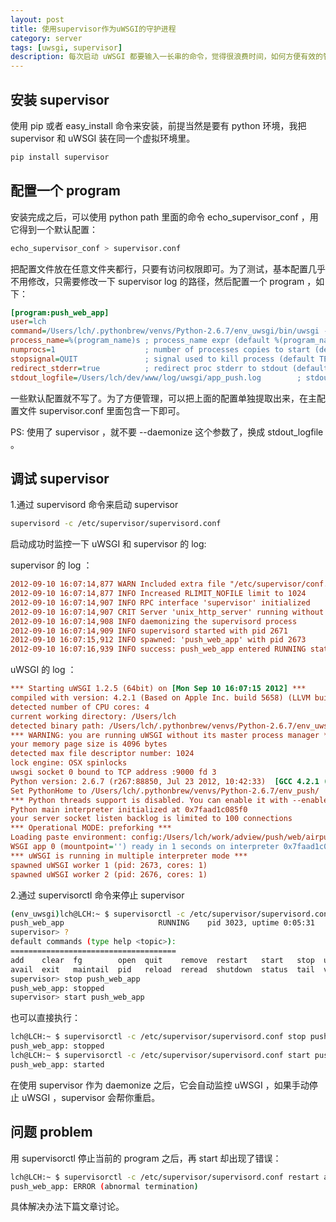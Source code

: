 ```yaml
---
layout: post
title: 使用supervisor作为uWSGI的守护进程
category: server
tags: [uwsgi, supervisor]
description: 每次启动 uWSGI 都要输入一长串的命令，觉得很浪费时间，如何方便有效的管理 uWSGI 是值得探讨的一个问题。在折腾一下午之后终于有点成效。
---
```


## 安装 supervisor

使用 pip 或者 easy_install 命令来安装，前提当然是要有 python 环境，我把 supervisor 和 uWSGI 装在同一个虚拟环境里。

```bash
pip install supervisor
```

## 配置一个 program

安装完成之后，可以使用 python path 里面的命令 echo_supervisor_conf ，用它得到一个默认配置：

```bash
echo_supervisor_conf > supervisor.conf
```

把配置文件放在任意文件夹都行，只要有访问权限即可。为了测试，基本配置几乎不用修改，只需要修改一下 supervisor log 的路径，然后配置一个 program ，如下：

```ini
[program:push_web_app]
user=lch
command=/Users/lch/.pythonbrew/venvs/Python-2.6.7/env_uwsgi/bin/uwsgi --paste config:/Users/lch/work/adview/push/web/airpush/luchanghong.ini --workers 2 -H /Users/lch/.pythonbrew/venvs/Python-2.6.7/env_push/ --socket :9000 --disable-logging
process_name=%(program_name)s ; process_name expr (default %(program_name)s)
numprocs=1                    ; number of processes copies to start (def 1)
stopsignal=QUIT               ; signal used to kill process (default TERM)
redirect_stderr=true          ; redirect proc stderr to stdout (default false)
stdout_logfile=/Users/lch/dev/www/log/uwsgi/app_push.log        ; stdout log path, NONE for none; default AUTO
```

一些默认配置就不写了。为了方便管理，可以把上面的配置单独提取出来，在主配置文件 supervisor.conf 里面包含一下即可。

PS: 使用了 supervisor ，就不要 --daemonize 这个参数了，换成 stdout_logfile 。

## 调试 supervisor

1.通过 supervisord 命令来启动 supervisor 

```bash
supervisord -c /etc/supervisor/supervisord.conf
```

启动成功时监控一下 uWSGI 和 supervisor 的 log:

supervisor 的 log ：

```ini
2012-09-10 16:07:14,877 WARN Included extra file "/etc/supervisor/conf.d/push_web_app.conf" during parsing
2012-09-10 16:07:14,877 INFO Increased RLIMIT_NOFILE limit to 1024
2012-09-10 16:07:14,907 INFO RPC interface 'supervisor' initialized
2012-09-10 16:07:14,907 CRIT Server 'unix_http_server' running without any HTTP authentication checking
2012-09-10 16:07:14,908 INFO daemonizing the supervisord process
2012-09-10 16:07:14,909 INFO supervisord started with pid 2671
2012-09-10 16:07:15,912 INFO spawned: 'push_web_app' with pid 2673
2012-09-10 16:07:16,939 INFO success: push_web_app entered RUNNING state, process has stayed up for > than 1 seconds (startsecs)
```

uWSGI 的 log ：

```ini
*** Starting uWSGI 1.2.5 (64bit) on [Mon Sep 10 16:07:15 2012] ***
compiled with version: 4.2.1 (Based on Apple Inc. build 5658) (LLVM build 2336.11.00) on 06 September 2012 14:23:41
detected number of CPU cores: 4
current working directory: /Users/lch
detected binary path: /Users/lch/.pythonbrew/venvs/Python-2.6.7/env_uwsgi/bin/uwsgi
*** WARNING: you are running uWSGI without its master process manager ***
your memory page size is 4096 bytes
detected max file descriptor number: 1024
lock engine: OSX spinlocks
uwsgi socket 0 bound to TCP address :9000 fd 3
Python version: 2.6.7 (r267:88850, Jul 23 2012, 10:42:33)  [GCC 4.2.1 (Based on Apple Inc. build 5658) (LLVM build 2336.9.00)]
Set PythonHome to /Users/lch/.pythonbrew/venvs/Python-2.6.7/env_push/
*** Python threads support is disabled. You can enable it with --enable-threads ***
Python main interpreter initialized at 0x7faad1c085f0
your server socket listen backlog is limited to 100 connections
*** Operational MODE: preforking ***
Loading paste environment: config:/Users/lch/work/adview/push/web/airpush/luchanghong.ini
WSGI app 0 (mountpoint='') ready in 1 seconds on interpreter 0x7faad1c085f0 pid: 2673 (default app)
*** uWSGI is running in multiple interpreter mode ***
spawned uWSGI worker 1 (pid: 2673, cores: 1)
spawned uWSGI worker 2 (pid: 2676, cores: 1)
```

2.通过 supervisorctl 命令来停止 supervisor

```bash
(env_uwsgi)lch@LCH:~ $ supervisorctl -c /etc/supervisor/supervisord.conf 
push_web_app                     RUNNING    pid 3023, uptime 0:05:31
supervisor> ?
default commands (type help <topic>):
=====================================
add    clear  fg        open  quit    remove  restart   start   stop  update 
avail  exit   maintail  pid   reload  reread  shutdown  status  tail  version
supervisor> stop push_web_app 
push_web_app: stopped
supervisor> start push_web_app 
```

也可以直接执行：

```bash
lch@LCH:~ $ supervisorctl -c /etc/supervisor/supervisord.conf stop push_web_app
push_web_app: stopped
lch@LCH:~ $ supervisorctl -c /etc/supervisor/supervisord.conf start push_web_app
push_web_app: started
```

在使用 supervisor 作为 daemonize 之后，它会自动监控 uWSGI ，如果手动停止 uWSGI ，supervisor 会帮你重启。

## 问题 problem

用 supervisorctl 停止当前的 program 之后，再 start 却出现了错误：

```bash
lch@LCH:~ $ supervisorctl -c /etc/supervisor/supervisord.conf restart all
push_web_app: ERROR (abnormal termination)
```

具体解决办法下篇文章讨论。
